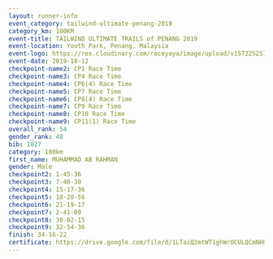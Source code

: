 ```yaml
---
layout: runner-info 
event_category: tailwind-ultimate-penang-2019 
category_km: 100KM 
event-title: TAILWIND ULTIMATE TRAILS of PENANG 2019 
event-location: Youth Park, Penang, Malaysia 
event-logo: https://res.cloudinary.com/raceyaya/image/upload/v1572252513/logo/utop-2019_h9tzys.jpg 
event-date: 2019-10-12 
checkpoint-name2: CP1 Race Time 
checkpoint-name3: CP4 Race Time 
checkpoint-name4: CP6(4) Race Time 
checkpoint-name5: CP7 Race Time 
checkpoint-name6: CP8(4) Race Time 
checkpoint-name7: CP9 Race Time 
checkpoint-name8: CP10 Race Time 
checkpoint-name9: CP11(1) Race Time 
overall_rank: 54
gender_rank: 48
bib: 1027
category: 100km
first_name: MUHAMMAD AB RAHMAN
gender: Male
checkpoint2: 1-45-36
checkpoint3: 7-40-30
checkpoint4: 15-17-36
checkpoint5: 18-20-56
checkpoint6: 21-19-17
checkpoint7: 2-41-09
checkpoint8: 30-02-15
checkpoint9: 32-54-36
finish: 34-16-22
certificate: https://drive.google.com/file/d/1LTaiQ2mtWT1ghWrOCULQCmNHU_3ZH4Da/view?usp=sharing
---
```

